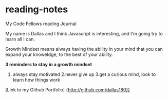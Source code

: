 # reading-notes

My Code Fellows reading Journal

My name is Dallas and I think Javascript is interesting, and I'm going try to learn all I can.

Growth Mindset means always having the ability in your mind that you can expand your knoweldge, to the best of your ability.

**3 reminders to stay in a growth mindset**

1. always stay motivated 
2.never give up
3.get a curious mind, look to learn how things work

[Link to my Github Portfolio] {http://github.com/dallas180}]
